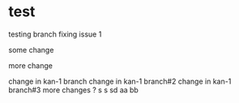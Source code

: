 # test
testing 
branch
fixing issue 1

some change

more change

change in kan-1 branch
change in kan-1 branch#2
change in kan-1 branch#3
more changes
?
s
s
sd
aa
bb
